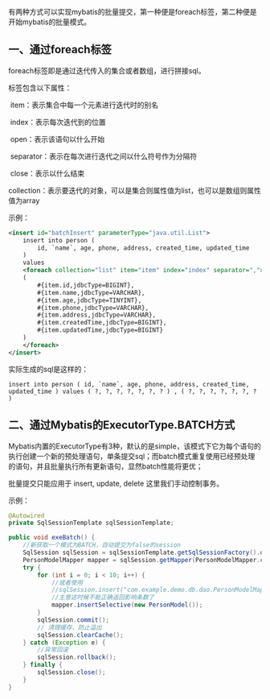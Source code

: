 有两种方式可以实现mybatis的批量提交，第一种便是foreach标签，第二种便是开始mybatis的批量模式。

## 一、通过foreach标签

foreach标签即是通过迭代传入的集合或者数组，进行拼接sql。

标签包含以下属性：

​	item：表示集合中每一个元素进行迭代时的别名

​	index：表示每次迭代到的位置

​	open：表示该语句以什么开始

​	separator：表示在每次进行迭代之间以什么符号作为分隔符

​	close：表示以什么结束

​	collection：表示要迭代的对象，可以是集合则属性值为list，也可以是数组则属性值为array



示例：

```xml
<insert id="batchInsert" parameterType="java.util.List">
    insert into person (
        id, `name`, age, phone, address, created_time, updated_time
    )
    values
    <foreach collection="list" item="item" index="index" separator=",">
    (
        #{item.id,jdbcType=BIGINT},
        #{item.name,jdbcType=VARCHAR},
        #{item.age,jdbcType=TINYINT},
        #{item.phone,jdbcType=VARCHAR},
        #{item.address,jdbcType=VARCHAR},
        #{item.createdTime,jdbcType=BIGINT},
        #{item.updatedTime,jdbcType=BIGINT}
    )
    </foreach>
</insert>
```



实际生成的sql是这样的：

```mysql
insert into person ( id, `name`, age, phone, address, created_time, updated_time ) values ( ?, ?, ?, ?, ?, ?, ? ) , ( ?, ?, ?, ?, ?, ?, ? )
```



## 二、通过Mybatis的ExecutorType.BATCH方式

Mybatis内置的ExecutorType有3种，默认的是simple，该模式下它为每个语句的执行创建一个新的预处理语句，单条提交sql；而batch模式重复使用已经预处理的语句，并且批量执行所有更新语句，显然batch性能将更优；

批量提交只能应用于 insert, update, delete
这里我们手动控制事务。



示例：

```java
@Autowired
private SqlSessionTemplate sqlSessionTemplate;

public void exeBatch() {
    //新获取一个模式为BATCH，自动提交为false的session
    SqlSession sqlSession = sqlSessionTemplate.getSqlSessionFactory().openSession(ExecutorType.BATCH, false);
    PersonModelMapper mapper = sqlSession.getMapper(PersonModelMapper.class);
    try {
        for (int i = 0; i < 10; i++) {
            //或者使用
            //sqlSession.insert("com.example.demo.db.dao.PersonModelMapper.insertSelective", new PersonModel());
            //主意这时候不能正确返回影响条数了
            mapper.insertSelective(new PersonModel());
        }
        sqlSession.commit();
        // 清理缓存，防止溢出
        sqlSession.clearCache();
    } catch (Exception e) {
        //异常回滚
        sqlSession.rollback();
    } finally {
        sqlSession.close();
    }
}
```

